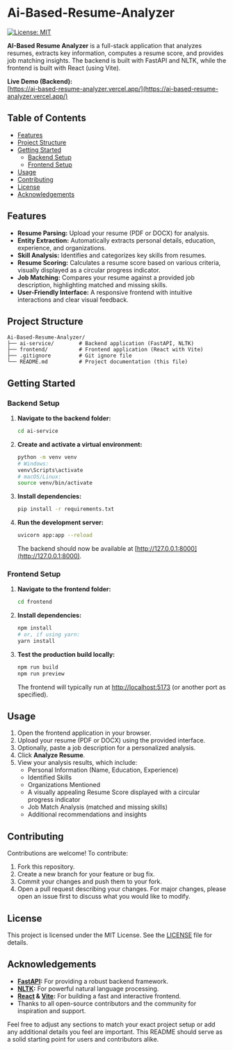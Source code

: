 # Ai-Based-Resume-Analyzer

[![License: MIT](https://img.shields.io/badge/License-MIT-yellow.svg)](LICENSE)

**AI-Based Resume Analyzer** is a full-stack application that analyzes resumes, extracts key information, computes a resume score, and provides job matching insights. The backend is built with FastAPI and NLTK, while the frontend is built with React (using Vite).

**Live Demo (Backend):**  
[https://ai-based-resume-analyzer.vercel.app/](https://ai-based-resume-analyzer.vercel.app/)

## Table of Contents

- [Features](#features)
- [Project Structure](#project-structure)
- [Getting Started](#getting-started)
  - [Backend Setup](#backend-setup)
  - [Frontend Setup](#frontend-setup)
- [Usage](#usage)
- [Contributing](#contributing)
- [License](#license)
- [Acknowledgements](#acknowledgements)

## Features

- **Resume Parsing:** Upload your resume (PDF or DOCX) for analysis.
- **Entity Extraction:** Automatically extracts personal details, education, experience, and organizations.
- **Skill Analysis:** Identifies and categorizes key skills from resumes.
- **Resume Scoring:** Calculates a resume score based on various criteria, visually displayed as a circular progress indicator.
- **Job Matching:** Compares your resume against a provided job description, highlighting matched and missing skills.
- **User-Friendly Interface:** A responsive frontend with intuitive interactions and clear visual feedback.

## Project Structure

```
Ai-Based-Resume-Analyzer/
├── ai-service/        # Backend application (FastAPI, NLTK)
├── frontend/          # Frontend application (React with Vite)
├── .gitignore         # Git ignore file
└── README.md          # Project documentation (this file)
```

## Getting Started

### Backend Setup

1. **Navigate to the backend folder:**
   ```bash
   cd ai-service
   ```
2. **Create and activate a virtual environment:**
   ```bash
   python -m venv venv
   # Windows:
   venv\Scripts\activate
   # macOS/Linux:
   source venv/bin/activate
   ```
3. **Install dependencies:**
   ```bash
   pip install -r requirements.txt
   ```
4. **Run the development server:**
   ```bash
   uvicorn app:app --reload
   ```
   The backend should now be available at [http://127.0.0.1:8000](http://127.0.0.1:8000).

### Frontend Setup

1. **Navigate to the frontend folder:**
   ```bash
   cd frontend
   ```
2. **Install dependencies:**
   ```bash
   npm install
   # or, if using yarn:
   yarn install
   ```
3. **Test the production build locally:**
   ```bash
   npm run build
   npm run preview
   ```
   The frontend will typically run at [http://localhost:5173](http://localhost:5173) (or another port as specified).


## Usage

1. Open the frontend application in your browser.
2. Upload your resume (PDF or DOCX) using the provided interface.
3. Optionally, paste a job description for a personalized analysis.
4. Click **Analyze Resume**.
5. View your analysis results, which include:
   - Personal Information (Name, Education, Experience)
   - Identified Skills
   - Organizations Mentioned
   - A visually appealing Resume Score displayed with a circular progress indicator
   - Job Match Analysis (matched and missing skills)
   - Additional recommendations and insights

## Contributing

Contributions are welcome! To contribute:
1. Fork this repository.
2. Create a new branch for your feature or bug fix.
3. Commit your changes and push them to your fork.
4. Open a pull request describing your changes.
For major changes, please open an issue first to discuss what you would like to modify.

## License

This project is licensed under the MIT License. See the [LICENSE](LICENSE) file for details.

## Acknowledgements

- **[FastAPI](https://fastapi.tiangolo.com/):** For providing a robust backend framework.
- **[NLTK](https://www.nltk.org/):** For powerful natural language processing.
- **[React](https://reactjs.org/) & [Vite](https://vitejs.dev/):** For building a fast and interactive frontend.
- Thanks to all open-source contributors and the community for inspiration and support.

Feel free to adjust any sections to match your exact project setup or add any additional details you feel are important. This README should serve as a solid starting point for users and contributors alike.